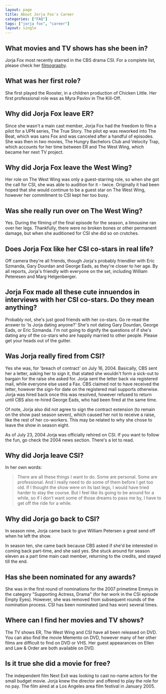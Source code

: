 ```yaml
---
layout: page
title: About Jorja Fox's Career
categories: ["FAQ"]
tags: ["jorja fox", "career"]
layout: single
---
```


## What movies and TV shows has she been in?

Jorja Fox most recently starred in the CBS drama CSI. For a complete list, please check her [filmography](https://jorjafox.net/library/filmography/).

## What was her first role?

She first played the Rooster, in a children production of Chicken Little. Her first professional role was as Myra Pavlov in The Kill-Off.

## Why did Jorja Fox leave ER?

Since she wasn't a main cast member, Jorja Fox had the freedom to film a pilot for a UPN series, The True Story. The pilot ep was reworked into The Beat, which was sans Fox and was canceled after a handful of episodes. She was then in two movies, The Hungry Bachelors Club and Velocity Trap, which accounts for her time between ER and The West Wing, which became her next TV project.

## Why did Jorja Fox leave the West Wing?

Her role on The West Wing was only a guest-starring role, so when she got the call for CSI, she was able to audition for it - twice. Originally it had been hoped that she would continue to be a guest star on The West Wing, however her commitment to CSI kept her too busy.

## Was she really run over on The West Wing?

Yes. During the filming of the final episode for the season, a limousine ran over her legs. Thankfully, there were no broken bones or other permanent damage, but when she auditioned for CSI she did so on crutches.

## Does Jorja Fox like her CSI co-stars in real life?

Off camera they're all friends, though Jorja's probably friendlier with Eric Szmanda, Gary Dourdan and George Eads, as they're closer to her age. By all reports, Jorja's friendly with everyone on the set, including William Peteresen and Marg Helgenberger.

## Jorja Fox made all these cute innuendos in interviews with her CSI co-stars. Do they mean anything?

Probably not, she's just good friends with her co-stars. Go re-read the answer to 'Is Jorja dating anyone?' She's not dating Gary Dourdan, George Eads, or Eric Szmanda. I'm not going to dignify the questions of if she's dating any of the co-stars who are happily married to other people. Please get your heads out of the gutter.

## Was Jorja really fired from CSI?

Yes she was, for 'breach of contract' on July 16, 2004. Basically, CBS sent her a letter, asking her to sign it, that stated she wouldn't form a sick-out to bargain for the raise she asked for. Jorja sent the letter back via registered mail, while everyone else used a Fax. CBS claimed not to have received the letter, however the sign-for date on the registered mail supports otherwise. Jorja was hired back once this was resolved, however refused to return until CBS also re-hired George Eads, who had been fired at the same time.

Of note, Jorja also did not agree to sign the contract extension (to remain on the show past season seven), which caused her not to receive a raise, like the rest of her co-workers. This may be related to why she chose to leave the show in season eight.

As of July 23, 2004 Jorja was officially rehired on CSI. If you want to follow the fun, go check the 2004 news section. There's a lot to read.

## Why did Jorja leave CSI?

In her own words:

> There are all these things I want to do. Some are personal. Some are professional. And I really need to do some of them before I get too old. If I thought the show were on its last legs, I would have tried harder to stay the course. But I feel like its going to be around for a while, so if I don’t want some of those dreams to pass me by, I have to get off the ride for a while.

## Why did Jorja go back to CSI?

In season nine, Jorja came back to give William Petersen a great send off when he left the show.

In season ten, she came back because CBS asked if she'd be interested in coming back part-time, and she said yes. She stuck around for season eleven as a part time main cast member, returning to the credits, and stayed till the end.

## Has she been nominated for any awards?

She was in the first round of nominations for the 2007 primetime Emmys in the category "Supporting Actress, Drama" (for her work in the CSI episode Empty Eyes). However, she was removed from subsequent rounds of the nomination process. CSI has been nominated (and has won) several times.

## Where can I find her movies and TV shows?

The TV shows ER, The West Wing and CSI have all been released on DVD. You can also find the movie Memento on DVD, however many of her other films are difficult to find on DVD or VHS. Her guest appearances on Ellen and Law & Order are both available on DVD.

## Is it true she did a movie for free?

The independent film Next Exit was looking to cast no-name actors for the small budget movie. Jorja knew the director and offered to play the role for no pay. The film aired at a Los Angeles area film festival in January 2005.